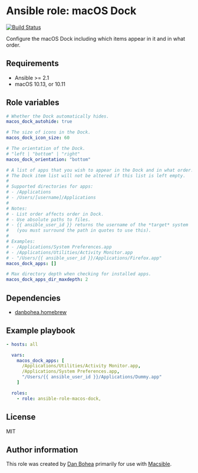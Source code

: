 # Ansible role: macOS Dock

[![Build Status](https://travis-ci.org/danbohea/ansible-role-dock-items.svg?branch=master)](https://travis-ci.org/danbohea/ansible-role-dock-items)

Configure the macOS Dock including which items appear in it and in what order.


## Requirements

- Ansible >= 2.1
- macOS 10.13, or 10.11


## Role variables

```yaml
# Whether the Dock automatically hides.
macos_dock_autohide: true

# The size of icons in the Dock.
macos_dock_icon_size: 60

# The orientation of the Dock.
# "left | "bottom" | "right"
macos_dock_orientation: "bottom"

# A list of apps that you wish to appear in the Dock and in what order.
# The Dock item list will not be altered if this list is left empty.
# 
# Supported directories for apps:
# - /Applications
# - /Users/[username]/Applications
# 
# Notes:
# - List order affects order in Dock.
# - Use absolute paths to files.
# - {{ ansible_user_id }} returns the username of the *target* system
#   (you must surround the path in quotes to use this).
#
# Examples:
# - /Applications/System Preferences.app
# - /Applications/Utilities/Activity Monitor.app
# - "/Users/{{ ansible_user_id }}/Applications/Firefox.app"
macos_dock_apps: []

# Max directory depth when checking for installed apps.
macos_dock_apps_dir_maxdepth: 2
```


## Dependencies

- [danbohea.homebrew](https://galaxy.ansible.com/danbohea/homebrew)


## Example playbook

```yaml
- hosts: all

  vars:
    macos_dock_apps: [
      /Applications/Utilities/Activity Monitor.app,
      /Applications/System Preferences.app,
      "/Users/{{ ansible_user_id }}/Applications/Dummy.app"
    ]

  roles:
    - role: ansible-role-macos-dock,
```


## License

MIT


## Author information

This role was created by [Dan Bohea](http://bohea.co.uk) primarily for use with [Macsible](https://github.com/macsible/macsible).

